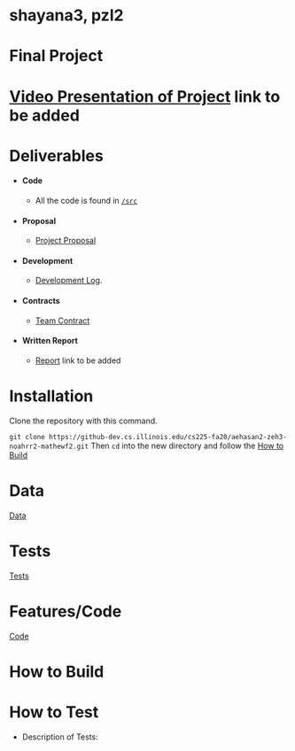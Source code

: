 # shayana3, pzl2
# Final Project
# [Video Presentation of Project]() link to be added
# Deliverables
* #### Code 
  * All the code is found in [`/src`](https://github.com/PatanL/final-project-wiki-vote-groups/tree/main/src)
* #### Proposal
  * [Project Proposal](https://github.com/PatanL/final-project-wiki-vote-groups/blob/main/documents/Proposal.md)

* #### Development
  * [Development Log](https://github.com/PatanL/final-project-wiki-vote-groups/blob/main/documents/log.md). 
  
* #### Contracts
  * [Team Contract](https://github.com/PatanL/final-project-wiki-vote-groups/blob/main/documents/Contract.md)

* #### Written Report
  * [Report]() link to be added
# Installation
Clone the repository with this command. 

`git clone https://github-dev.cs.illinois.edu/cs225-fa20/aehasan2-zeh3-noahrr2-mathewf2.git`
Then `cd` into the new directory and follow the [How to Build](https://github.com/PatanL/final-project-wiki-vote-groups/blob/main/README.md#how-to-Build)

# Data
[Data](https://github.com/PatanL/final-project-wiki-vote-groups/tree/main/data)

# Tests
[Tests](https://github.com/PatanL/final-project-wiki-vote-groups/tree/main/tests)

# Features/Code
[Code]()
# How to Build
# How to Test
* Description of Tests:

